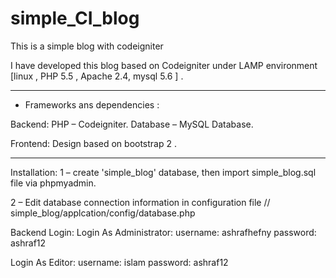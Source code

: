 # simple_CI_blog
This is a simple blog with codeigniter 

I have developed this blog based on Codeigniter under LAMP environment [linux , PHP 5.5 , Apache 2.4, mysql 5.6  ] .

------------------------------------------------

* Frameworks ans  dependencies :

Backend:
PHP – Codeigniter.
Database – MySQL Database.

Frontend:
Design based on bootstrap 2 .

-------------------------------------------------

Installation:
1 – create 'simple_blog' database, then import   simple_blog.sql file via phpmyadmin.

2 – Edit database connection information in  configuration file // 
simple_blog/applcation/config/database.php

Backend Login:
Login As Administrator:
username: ashrafhefny
password: ashraf12

Login As Editor:
username: islam
password: ashraf12
